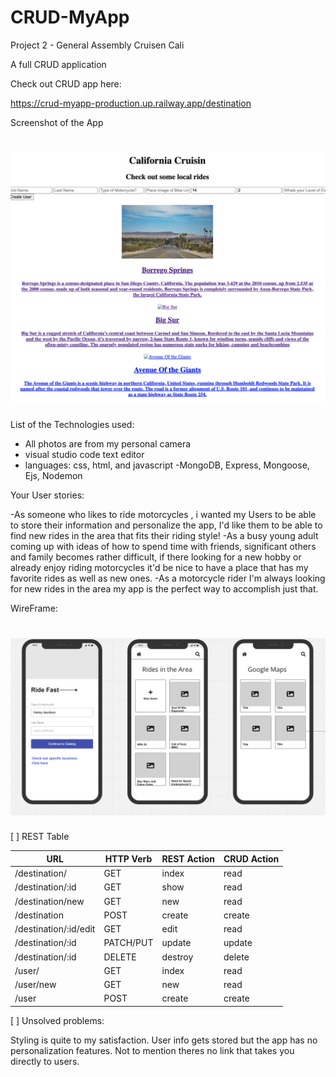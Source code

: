 # CRUD-MyApp
Project 2 - General Assembly
Cruisen Cali

A full CRUD application

Check out CRUD app here:

https://crud-myapp-production.up.railway.app/destination

Screenshot of the App

# ![](/photos/Screen%20Shot%202022-11-29%20at%208.50.34%20PM.png)

List of the Technologies used:

- All photos are from my personal camera
- visual studio code text editor
- languages: css, html, and javascript
-MongoDB, Express, Mongoose, Ejs, Nodemon

Your User stories:

-As someone who likes to ride motorcycles , i wanted my Users to be able to store their information and personalize the app, I'd like them to be able to find new rides in the area that fits their riding style!
-As a busy young adult coming up with ideas of how to spend time with friends, significant others and family becomes rather difficult, if there looking for a new hobby or already enjoy riding motorcycles it'd be nice to have a place that has my favorite rides as well as new ones.
-As a motorcycle rider I'm always looking for new rides in the area my app is the perfect way to accomplish just that.

WireFrame:

# ![](/photos/Screen%20Shot%202022-11-18%20at%208.36.16%20AM.png)

[ ] REST Table

| **URL**               | **HTTP Verb** | **REST Action** | **CRUD Action** |
| --------------------- | ------------- | --------------- | --------------- |
| /destination/         | GET           | index           | read            |
| /destination/:id      | GET           | show            | read            |
| /destination/new      | GET           | new             | read            |
| /destination          | POST          | create          | create          |
| /destination/:id/edit | GET           | edit            | read            |
| /destination/:id      | PATCH/PUT     | update          | update          |
| /destination/:id      | DELETE        | destroy         | delete          |
| /user/                | GET           | index           | read            |
| /user/new             | GET           | new             | read            |
| /user                 | POST          | create          | create          |

[ ] Unsolved problems:

Styling is quite to my satisfaction.
User info gets stored but the app has no personalization features. Not to mention theres no link that takes you directly to users.